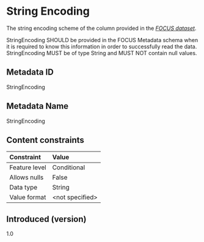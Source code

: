 # String Encoding

The string encoding scheme of the column provided in the [*FOCUS dataset*](#glossary:FOCUS-dataset).

StringEncoding SHOULD be provided in the FOCUS Metadata schema when it is required to know this information in order to successfully read the data. StringEncoding MUST be of type String and MUST NOT contain null values.

## Metadata ID

StringEncoding

## Metadata Name

StringEncoding

## Content constraints

| Constraint      | Value            |
|:----------------|:-----------------|
| Feature level   | Conditional      |
| Allows nulls    | False            |
| Data type       | String           |
| Value format    | \<not specified> |

## Introduced (version)

1.0
